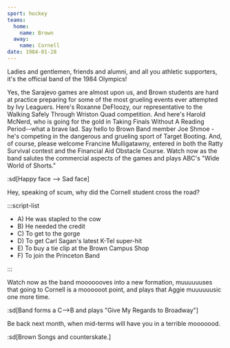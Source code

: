 ```yaml
---
sport: hockey
teams:
  home:
    name: Brown
  away:
    name: Cornell
date: 1984-01-28
---
```


Ladies and gentlemen, friends and alumni, and all you athletic supporters, it's the official band of the 1984 Olympics!

Yes, the Sarajevo games are almost upon us, and Brown students are hard at practice preparing for some of the most grueling events ever attempted by Ivy Leaguers. Here's Roxanne DeFloozy, our representative to the Walking Safely Through Wriston Quad competition. And here's Harold McNerd, who is going for the gold in Taking Finals Without A Reading Period--what a brave lad. Say hello to Brown Band member Joe Shmoe - he's competing in the dangerous and grueling sport of Target Booting. And, of course, please welcome Francine Mulligatawny, entered in both the Ratty Survival contest and the Financial Aid Obstacle Course. Watch now as the band salutes the commercial aspects of the games and plays ABC's "Wide World of Shorts."

:sd[Happy face --> Sad face]

Hey, speaking of scum, why did the Cornell student cross the road?

:::script-list

- A) He was stapled to the cow
- B) He needed the credit
- C) To get to the gorge
- D) To get Carl Sagan's latest K-Tel super-hit
- E) To buy a tie clip at the Brown Campus Shop
- F) To join the Princeton Band

:::

Watch now as the band mooooooves into a new formation, muuuuuuses that going to Cornell is a moooooot point, and plays that Aggie muuuuuusic one more time.

:sd[Band forms a C-->B and plays "Give My Regards to Broadway"]

Be back next month, when mid-terms will have you in a terrible mooooood.

:sd[Brown Songs and counterskate.]
